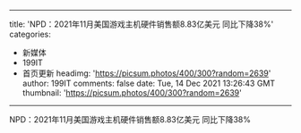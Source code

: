 
---
title: 'NPD：2021年11月美国游戏主机硬件销售额8.83亿美元 同比下降38%'
categories: 
 - 新媒体
 - 199IT
 - 首页更新
headimg: 'https://picsum.photos/400/300?random=2639'
author: 199IT
comments: false
date: Tue, 14 Dec 2021 13:26:43 GMT
thumbnail: 'https://picsum.photos/400/300?random=2639'
---

<div>   
NPD：2021年11月美国游戏主机硬件销售额8.83亿美元 同比下降38%  
</div>
            